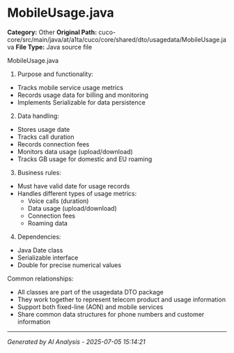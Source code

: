 # MobileUsage.java

**Category:** Other
**Original Path:** cuco-core/src/main/java/at/a1ta/cuco/core/shared/dto/usagedata/MobileUsage.java
**File Type:** Java source file

MobileUsage.java
1. Purpose and functionality:
- Tracks mobile service usage metrics
- Records usage data for billing and monitoring
- Implements Serializable for data persistence

2. Data handling:
- Stores usage date
- Tracks call duration
- Records connection fees
- Monitors data usage (upload/download)
- Tracks GB usage for domestic and EU roaming

3. Business rules:
- Must have valid date for usage records
- Handles different types of usage metrics:
  - Voice calls (duration)
  - Data usage (upload/download)
  - Connection fees
  - Roaming data

4. Dependencies:
- Java Date class
- Serializable interface
- Double for precise numerical values

Common relationships:
- All classes are part of the usagedata DTO package
- They work together to represent telecom product and usage information
- Support both fixed-line (AON) and mobile services
- Share common data structures for phone numbers and customer information

---
*Generated by AI Analysis - 2025-07-05 15:14:21*
